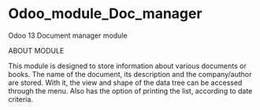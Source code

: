 # Odoo_module_Doc_manager

Odoo 13 Document manager module

ABOUT MODULE

This module is designed to store information about various documents or books. The name of the document, its description and the company/author are stored.
With it, the view and shape of the data tree can be accessed through the menu. Also has the option of printing the list, according to date criteria.
